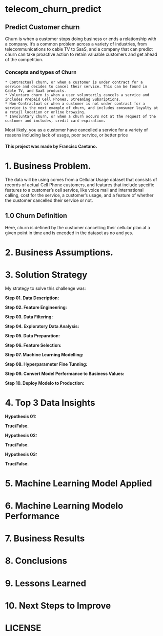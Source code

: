 # telecom_churn_predict

## Predict Customer churn
Churn is when a customer stops doing business or ends a relationship with a company. It’s a common problem across a variety of industries, from telecommunications to cable TV to SaaS, and a company that can predict churn can take proactive action to retain valuable customers and get ahead of the competition. 


### Concepts and types of Churn

    * Contractual churn, or when a customer is under contract for a service and decides to cancel their service. This can be found in Cable TV, and SaaS products.
    * Voluntary churn is when a user voluntarily cancels a service and includes Prepaid Cell Phones, Streaming Subsriptions.
    * Non-Contractual or when a customer is not under contract for a service is the next example of churn, and includes consumer loyalty at a retail location or online browsing.
    * Involuntary churn, or when a churn occurs not at the request of the customer and includes, credit card expiration.

Most likely, you as a customer have cancelled a service for a variety of reasons including lack of usage, poor service, or better price

#### This project was made by Francisc Caetano.



# 1. Business Problem.
The data will be using comes from a Cellular Usage dataset that consists of records of actual Cell Phone customers, and features that include specific features to a customer’s cell service, like voice mail and international calling, cost for the service, a customer’s usage, and a feature of whether the customer cancelled their service or not.
## 1.0 Churn Definition
Here, churn is defined by the customer cancelling their cellular plan at a given point in time and is encoded in the dataset as no and yes.

# 2. Business Assumptions.

# 3. Solution Strategy

My strategy to solve this challenge was:

**Step 01. Data Description:**

**Step 02. Feature Engineering:**

**Step 03. Data Filtering:**

**Step 04. Exploratory Data Analysis:**

**Step 05. Data Preparation:**

**Step 06. Feature Selection:**

**Step 07. Machine Learning Modelling:**

**Step 08. Hyperparameter Fine Tunning:**

**Step 09. Convert Model Performance to Business Values:**

**Step 10. Deploy Modelo to Production:**

# 4. Top 3 Data Insights

**Hypothesis 01:**

**True/False.**

**Hypothesis 02:**

**True/False.**

**Hypothesis 03:**

**True/False.**

# 5. Machine Learning Model Applied

# 6. Machine Learning Modelo Performance

# 7. Business Results

# 8. Conclusions

# 9. Lessons Learned

# 10. Next Steps to Improve

# LICENSE
